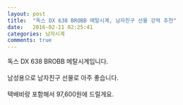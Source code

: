 ```yaml
---
layout: post
title:  "독스 DX 638 BROBB 메탈시계, 남자친구 선물 강력 추천"
date:   2016-02-11 02:25:41
categories: 남자시계
comments: true
---
```


독스 DX 638 BROBB 메탈시계입니다. 
<br><br>
남성용으로 남자친구 선물로 아주 좋습니다.
<br><br>
택배비랑 포함해서 97,600원에 드릴게요.<br>
<br>
<img class="image" src="https://3.bp.blogspot.com/-U_ysHp8juCQ/W-czWHJx3YI/AAAAAAAAArk/Edccd50VLLA-gfT9r1lXBrhu6nu-zIkEwCLcBGAs/s1600/356845784568.jpg" alt=""/>
<br>
<br>
<img class="image" src="http://www.nbbang.co.kr/data/webedit/20181029175300_omuhgyyl.jpg" alt=""/>
